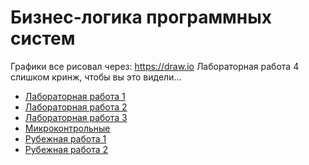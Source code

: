 # Бизнес-логика программных систем
Графики все рисовал через: https://draw.io
Лабораторная работа 4 слишком кринж, чтобы вы это видели...

+ [Лабораторная работа 1](https://github.com/pdfmarkov/bpls)
+ [Лабораторная работа 2](https://github.com/pdfmarkov/bpls)
+ [Лабораторная работа 3](https://github.com/RedGry/blps_lab3)
+ [Микроконтрольные](./docs/Микро%20КР.pdf)
+ [Рубежная работа 1](./docs/БЛПС%20-%20рубежка%20№1%20(подготовка).pdf)
+ [Рубежная работа 2](./docs/БЛПС%20-%20рубежка%20№2%20(подготовка).pdf)